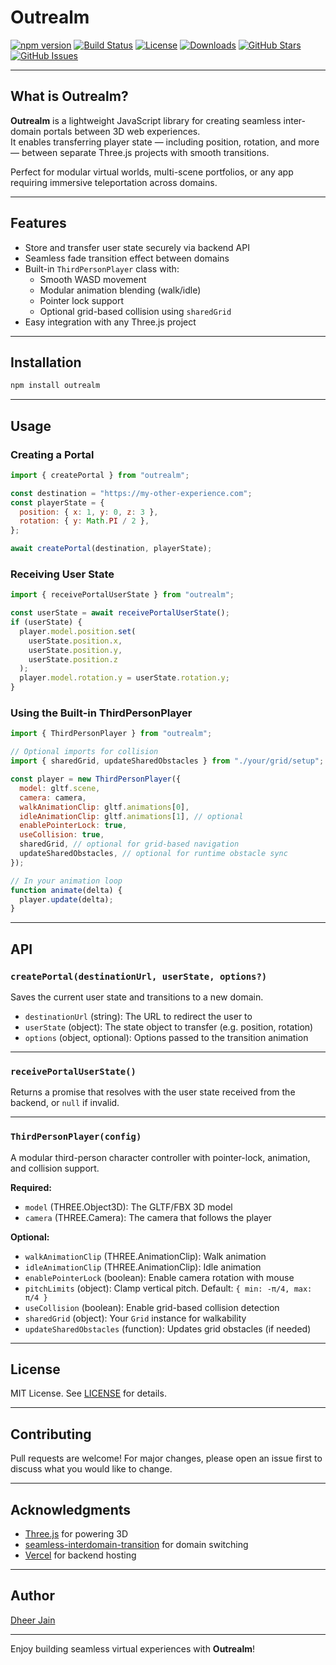 # Outrealm

[![npm version](https://img.shields.io/npm/v/outrealm.svg?style=flat-square)](https://www.npmjs.com/package/outrealm)
[![Build Status](https://img.shields.io/github/actions/workflow/status/calcifer-3118/Outrealm/ci.yml?branch=main&style=flat-square)](https://github.com/calcifer-3118/Outrealm/actions)
[![License](https://img.shields.io/npm/l/outrealm?style=flat-square)](LICENSE)
[![Downloads](https://img.shields.io/npm/dm/outrealm.svg?style=flat-square)](https://www.npmjs.com/package/outrealm)
[![GitHub Stars](https://img.shields.io/github/stars/calcifer-3118/Outrealm?style=flat-square)](https://github.com/calcifer-3118/Outrealm/stargazers)
[![GitHub Issues](https://img.shields.io/github/issues/calcifer-3118/Outrealm?style=flat-square)](https://github.com/calcifer-3118/Outrealm/issues)

---

## What is Outrealm?

**Outrealm** is a lightweight JavaScript library for creating seamless inter-domain portals between 3D web experiences.  
It enables transferring player state — including position, rotation, and more — between separate Three.js projects with smooth transitions.

Perfect for modular virtual worlds, multi-scene portfolios, or any app requiring immersive teleportation across domains.

---

## Features

- Store and transfer user state securely via backend API
- Seamless fade transition effect between domains
- Built-in `ThirdPersonPlayer` class with:
  - Smooth WASD movement
  - Modular animation blending (walk/idle)
  - Pointer lock support
  - Optional grid-based collision using `sharedGrid`
- Easy integration with any Three.js project

---

## Installation

```bash
npm install outrealm
```

---

## Usage

### Creating a Portal

```js
import { createPortal } from "outrealm";

const destination = "https://my-other-experience.com";
const playerState = {
  position: { x: 1, y: 0, z: 3 },
  rotation: { y: Math.PI / 2 },
};

await createPortal(destination, playerState);
```

### Receiving User State

```js
import { receivePortalUserState } from "outrealm";

const userState = await receivePortalUserState();
if (userState) {
  player.model.position.set(
    userState.position.x,
    userState.position.y,
    userState.position.z
  );
  player.model.rotation.y = userState.rotation.y;
}
```

### Using the Built-in ThirdPersonPlayer

```js
import { ThirdPersonPlayer } from "outrealm";

// Optional imports for collision
import { sharedGrid, updateSharedObstacles } from "./your/grid/setup";

const player = new ThirdPersonPlayer({
  model: gltf.scene,
  camera: camera,
  walkAnimationClip: gltf.animations[0],
  idleAnimationClip: gltf.animations[1], // optional
  enablePointerLock: true,
  useCollision: true,
  sharedGrid, // optional for grid-based navigation
  updateSharedObstacles, // optional for runtime obstacle sync
});

// In your animation loop
function animate(delta) {
  player.update(delta);
}
```

---

## API

### `createPortal(destinationUrl, userState, options?)`

Saves the current user state and transitions to a new domain.

- `destinationUrl` (string): The URL to redirect the user to
- `userState` (object): The state object to transfer (e.g. position, rotation)
- `options` (object, optional): Options passed to the transition animation

---

### `receivePortalUserState()`

Returns a promise that resolves with the user state received from the backend, or `null` if invalid.

---

### `ThirdPersonPlayer(config)`

A modular third-person character controller with pointer-lock, animation, and collision support.

**Required:**

- `model` (THREE.Object3D): The GLTF/FBX 3D model
- `camera` (THREE.Camera): The camera that follows the player

**Optional:**

- `walkAnimationClip` (THREE.AnimationClip): Walk animation
- `idleAnimationClip` (THREE.AnimationClip): Idle animation
- `enablePointerLock` (boolean): Enable camera rotation with mouse
- `pitchLimits` (object): Clamp vertical pitch. Default: `{ min: -π/4, max: π/4 }`
- `useCollision` (boolean): Enable grid-based collision detection
- `sharedGrid` (object): Your `Grid` instance for walkability
- `updateSharedObstacles` (function): Updates grid obstacles (if needed)

---

## License

MIT License. See [LICENSE](LICENSE) for details.

---

## Contributing

Pull requests are welcome! For major changes, please open an issue first to discuss what you would like to change.

---

## Acknowledgments

- [Three.js](https://threejs.org/) for powering 3D
- [seamless-interdomain-transition](https://www.npmjs.com/package/seamless-interdomain-transition) for domain switching
- [Vercel](https://vercel.com) for backend hosting

---

## Author

[Dheer Jain](https://github.com/calcifer-3118)

---

Enjoy building seamless virtual experiences with **Outrealm**!

